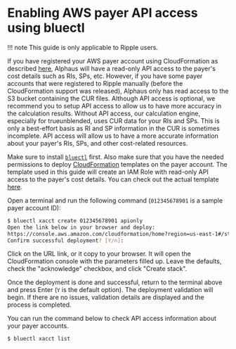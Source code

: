 # Enabling AWS payer API access using bluectl

!!! note
    This guide is only applicable to Ripple users.

If you have registered your AWS payer account using CloudFormation as described [here](https://alphauslabs.github.io/docs/guides/aws-register-payer/), Alphaus will have a read-only API access to the payer's cost details such as RIs, SPs, etc. However, if you have some payer accounts that were registered to Ripple manually (before the CloudFormation support was released), Alphaus only has read access to the S3 bucket containing the CUR files. Although API access is optional, we recommend you to setup API access to allow us to have more accuracy in the calculation results. Without API access, our calculation engine, especially for trueunblended, uses CUR data for your RIs and SPs. This is only a best-effort basis as RI and SP information in the CUR is sometimes incomplete. API access will allow us to have a more accurate information about your payer's RIs, SPs, and other cost-related resources.

Make sure to install [`bluectl`](https://alphauslabs.github.io/docs/blueapi/bluectl/) first. Also make sure that you have the needed permissions to deploy [CloudFormation](https://aws.amazon.com/cloudformation/) templates on the payer account. The template used in this guide will create an IAM Role with read-only API access to the payer's cost details. You can check out the actual template [here](https://alphaus-cloudformation-templates.s3.ap-northeast-1.amazonaws.com/alphausdefaultcostaccess-v1.yml).

Open a terminal and run the following command (`012345678901` is a sample payer account ID):

```sh
$ bluectl xacct create 012345678901 apionly
Open the link below in your browser and deploy:
https://console.aws.amazon.com/cloudformation/home?region=us-east-1#/stacks/...
Confirm successful deployment? [Y/n]: 
```

Click on the URL link, or it copy to your browser. It will open the CloudFormation console with the parameters filled up. Leave the defaults, check the "acknowledge" checkbox, and click "Create stack".

Once the deployment is done and successful, return to the terminal above and press Enter (`Y` is the default option). The deployment validation will begin. If there are no issues, validation details are displayed and the process is completed.

You can run the command below to check API access information about your payer accounts.

```sh
$ bluectl xacct list
```
